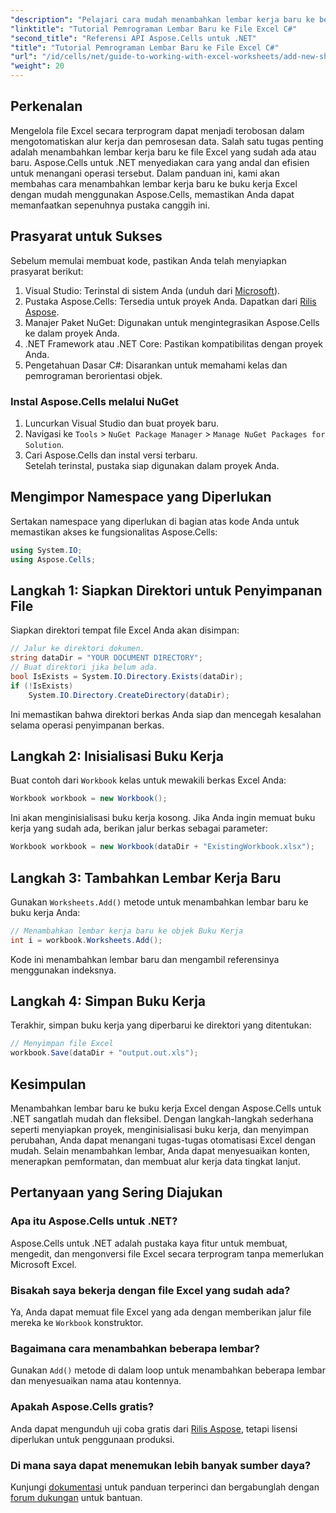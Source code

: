 ```yaml
---
"description": "Pelajari cara mudah menambahkan lembar kerja baru ke berkas Excel menggunakan Aspose.Cells untuk .NET. Panduan lengkap ini menyediakan pendekatan langkah demi langkah, contoh kode, dan tips bermanfaat."
"linktitle": "Tutorial Pemrograman Lembar Baru ke File Excel C#"
"second_title": "Referensi API Aspose.Cells untuk .NET"
"title": "Tutorial Pemrograman Lembar Baru ke File Excel C#"
"url": "/id/cells/net/guide-to-working-with-excel-worksheets/add-new-sheet-to-excel-file-csharp-tutorial/"
"weight": 20
---
```


## Perkenalan

Mengelola file Excel secara terprogram dapat menjadi terobosan dalam mengotomatiskan alur kerja dan pemrosesan data. Salah satu tugas penting adalah menambahkan lembar kerja baru ke file Excel yang sudah ada atau baru. Aspose.Cells untuk .NET menyediakan cara yang andal dan efisien untuk menangani operasi tersebut. Dalam panduan ini, kami akan membahas cara menambahkan lembar kerja baru ke buku kerja Excel dengan mudah menggunakan Aspose.Cells, memastikan Anda dapat memanfaatkan sepenuhnya pustaka canggih ini.

## Prasyarat untuk Sukses

Sebelum memulai membuat kode, pastikan Anda telah menyiapkan prasyarat berikut:

1. Visual Studio: Terinstal di sistem Anda (unduh dari [Microsoft](https://visualstudio.microsoft.com/)).
2. Pustaka Aspose.Cells: Tersedia untuk proyek Anda. Dapatkan dari [Rilis Aspose](https://releases.aspose.com/cells/net/).
3. Manajer Paket NuGet: Digunakan untuk mengintegrasikan Aspose.Cells ke dalam proyek Anda.
4. .NET Framework atau .NET Core: Pastikan kompatibilitas dengan proyek Anda.
5. Pengetahuan Dasar C#: Disarankan untuk memahami kelas dan pemrograman berorientasi objek.

### Instal Aspose.Cells melalui NuGet

1. Luncurkan Visual Studio dan buat proyek baru.
2. Navigasi ke `Tools` > `NuGet Package Manager` > `Manage NuGet Packages for Solution`.
3. Cari Aspose.Cells dan instal versi terbaru.  
   Setelah terinstal, pustaka siap digunakan dalam proyek Anda.


## Mengimpor Namespace yang Diperlukan

Sertakan namespace yang diperlukan di bagian atas kode Anda untuk memastikan akses ke fungsionalitas Aspose.Cells:

```csharp
using System.IO;
using Aspose.Cells;
```

## Langkah 1: Siapkan Direktori untuk Penyimpanan File

Siapkan direktori tempat file Excel Anda akan disimpan:

```csharp
// Jalur ke direktori dokumen.
string dataDir = "YOUR DOCUMENT DIRECTORY";
// Buat direktori jika belum ada.
bool IsExists = System.IO.Directory.Exists(dataDir);
if (!IsExists)
    System.IO.Directory.CreateDirectory(dataDir);
```

Ini memastikan bahwa direktori berkas Anda siap dan mencegah kesalahan selama operasi penyimpanan berkas.


## Langkah 2: Inisialisasi Buku Kerja

Buat contoh dari `Workbook` kelas untuk mewakili berkas Excel Anda:

```csharp
Workbook workbook = new Workbook();
```

Ini akan menginisialisasi buku kerja kosong. Jika Anda ingin memuat buku kerja yang sudah ada, berikan jalur berkas sebagai parameter:

```csharp
Workbook workbook = new Workbook(dataDir + "ExistingWorkbook.xlsx");
```


## Langkah 3: Tambahkan Lembar Kerja Baru

Gunakan `Worksheets.Add()` metode untuk menambahkan lembar baru ke buku kerja Anda:

```csharp
// Menambahkan lembar kerja baru ke objek Buku Kerja
int i = workbook.Worksheets.Add();
```

Kode ini menambahkan lembar baru dan mengambil referensinya menggunakan indeksnya.


## Langkah 4: Simpan Buku Kerja

Terakhir, simpan buku kerja yang diperbarui ke direktori yang ditentukan:

```csharp
// Menyimpan file Excel
workbook.Save(dataDir + "output.out.xls");
```

## Kesimpulan

Menambahkan lembar baru ke buku kerja Excel dengan Aspose.Cells untuk .NET sangatlah mudah dan fleksibel. Dengan langkah-langkah sederhana seperti menyiapkan proyek, menginisialisasi buku kerja, dan menyimpan perubahan, Anda dapat menangani tugas-tugas otomatisasi Excel dengan mudah. Selain menambahkan lembar, Anda dapat menyesuaikan konten, menerapkan pemformatan, dan membuat alur kerja data tingkat lanjut.

## Pertanyaan yang Sering Diajukan

### Apa itu Aspose.Cells untuk .NET?

Aspose.Cells untuk .NET adalah pustaka kaya fitur untuk membuat, mengedit, dan mengonversi file Excel secara terprogram tanpa memerlukan Microsoft Excel.

### Bisakah saya bekerja dengan file Excel yang sudah ada?

Ya, Anda dapat memuat file Excel yang ada dengan memberikan jalur file mereka ke `Workbook` konstruktor.

### Bagaimana cara menambahkan beberapa lembar?

Gunakan `Add()` metode di dalam loop untuk menambahkan beberapa lembar dan menyesuaikan nama atau kontennya.

### Apakah Aspose.Cells gratis?

Anda dapat mengunduh uji coba gratis dari [Rilis Aspose](https://releases.aspose.com/), tetapi lisensi diperlukan untuk penggunaan produksi.

### Di mana saya dapat menemukan lebih banyak sumber daya?

Kunjungi [dokumentasi](https://reference.aspose.com/cells/net/) untuk panduan terperinci dan bergabunglah dengan [forum dukungan](https://forum.aspose.com/c/cells/9) untuk bantuan.